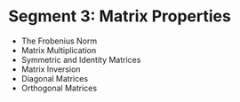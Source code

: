 # Segment 3: Matrix Properties
- The Frobenius Norm
- Matrix Multiplication
- Symmetric and Identity Matrices
- Matrix Inversion
- Diagonal Matrices
- Orthogonal Matrices